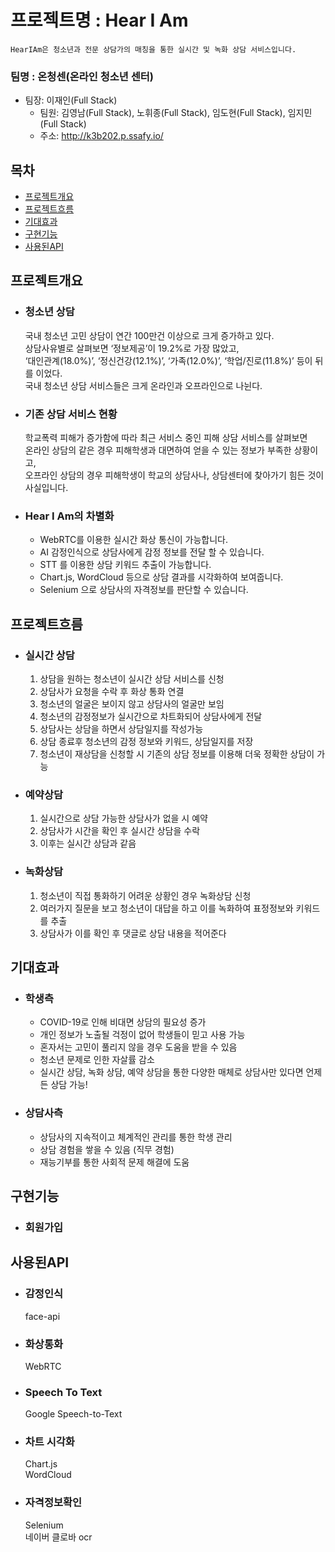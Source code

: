 # 프로젝트명 : Hear I Am
    HearIAm은 청소년과 전문 상담가의 매칭을 통한 실시간 및 녹화 상담 서비스입니다.
### 팀명 : 온청센(온라인 청소년 센터) 
* 팀장: 이재인(Full Stack)
    * 팀원: 김영남(Full Stack), 노휘종(Full Stack), 임도현(Full Stack), 임지민(Full Stack)
    * 주소: http://k3b202.p.ssafy.io/

## 목차
* [프로젝트개요](#프로젝트개요) 
* [프로젝트흐름](#프로젝트흐름) 
* [기대효과](#기대효과) 
* [구현기능](#구현기능)
* [사용된API](#사용된API) 

## 프로젝트개요
* ### 청소년 상담
    국내 청소년 고민 상담이 연간 100만건 이상으로 크게 증가하고 있다.   
    상담사유별로 살펴보면 ‘정보제공’이 19.2%로 가장 많았고,     
    ‘대인관계(18.0%)’, ‘정신건강(12.1%)’, ‘가족(12.0%)’, ‘학업/진로(11.8%)’ 등이 뒤를 이었다.     
    국내 청소년 상담 서비스들은 크게 온라인과 오프라인으로 나뉜다. 
    
* ### 기존 상담 서비스 현황
    학교폭력 피해가 증가함에 따라 최근 서비스 중인 피해 상담 서비스를 살펴보면  
    온라인 상담의 같은 경우 피해학생과 대면하여 얻을 수 있는 정보가 부족한 상황이고,    
    오프라인 상담의 경우 피해학생이 학교의 상담사나, 상담센터에 찾아가기 힘든 것이 사실입니다.

* ### Hear I Am의 차별화
    * WebRTC를 이용한 실시간 화상 통신이 가능합니다.  
    * AI 감정인식으로 상담사에게 감정 정보를 전달 할 수 있습니다. 
    * STT 를 이용한 상담 키워드 추출이 가능합니다.    
    * Chart.js, WordCloud 등으로 상담 결과를 시각화하여 보여줍니다.   
    * Selenium 으로 상담사의 자격정보를 판단할 수 있습니다.   

## 프로젝트흐름
* ### 실시간 상담
    1. 상담을 원하는 청소년이 실시간 상담 서비스를 신청
    2. 상담사가 요청을 수락 후 화상 통화 연결
    3. 청소년의 얼굴은 보이지 않고 상담사의 얼굴만 보임
    4. 청소년의 감정정보가 실시간으로 차트화되어 상담사에게 전달
    5. 상담사는 상담을 하면서 상담일지를 작성가능
    6. 상담 종료후 청소년의 감정 정보와 키워드, 상담일지를 저장
    7. 청소년이 재상담을 신청할 시 기존의 상담 정보를 이용해 더욱 정확한 상담이 가능

* ### 예약상담
    1. 실시간으로 상담 가능한 상담사가 없을 시 예약
    2. 상담사가 시간을 확인 후 실시간 상담을 수락
    3. 이후는 실시간 상담과 같음

* ### 녹화상담
    1. 청소년이 직접 통화하기 어려운 상황인 경우 녹화상담 신청
    2. 여러가지 질문을 보고 청소년이 대답을 하고 이를 녹화하여 표정정보와 키워드를 추출
    3. 상담사가 이를 확인 후 댓글로 상담 내용을 적어준다
    
## 기대효과
* ### 학생측
    * COVID-19로 인해 비대면 상담의 필요성 증가
    * 개인 정보가 노출될 걱정이 없어 학생들이 믿고 사용 가능 
    * 혼자서는 고민이 풀리지 않을 경우 도움을 받을 수 있음    
    * 청소년 문제로 인한 자살률 감소   
    * 실시간 상담, 녹화 상담, 예약 상담을 통한 다양한 매체로 상담사만 있다면 언제든 상담 가능! 

* ### 상담사측
    * 상담사의 지속적이고 체계적인 관리를 통한 학생 관리  
    * 상담 경험을 쌓을 수 있음 (직무 경험)    
    * 재능기부를 통한 사회적 문제 해결에 도움 
    
## 구현기능
* ### 회원가입
    
## 사용된API
* ### 감정인식
    face-api

* ### 화상통화
    WebRTC

* ### Speech To Text
    Google Speech-to-Text

* ### 차트 시각화
    Chart.js    
    WordCloud 

* ### 자격정보확인
    Selenium    
    네이버 클로바 ocr